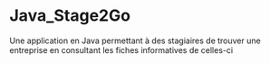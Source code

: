 # Java_Stage2Go
Une application en Java permettant à des stagiaires de trouver une entreprise en consultant les fiches informatives de celles-ci
